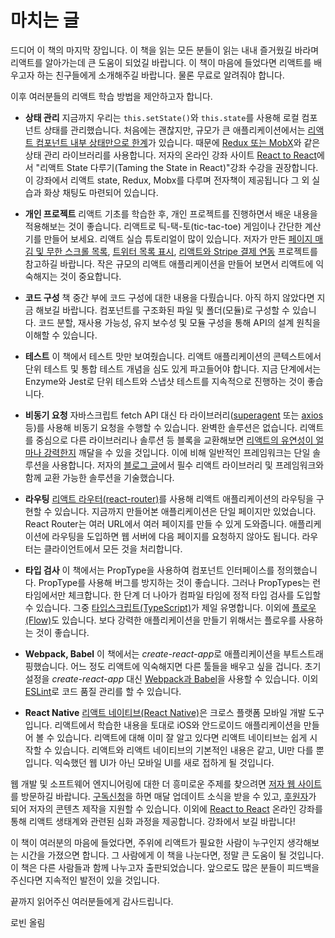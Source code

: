 # 마치는 글

드디어 이 책의 마지막 장입니다. 이 책을 읽는 모든 분들이 읽는 내내 즐거웠길 바라며 리액트를 알아가는데 큰 도움이 되었길 바랍니다. 이 책이 마음에 들었다면 리액트를 배우고자 하는 친구들에게 소개해주길 바랍니다. 물론 무료로 알려줘야 합니다. 

이후 여러분들의 리액트 학습 방법을 제안하고자 합니다.

* **상태 관리** 지금까지 우리는 `this.setState()`와 `this.state`를 사용해 로컬 컴포넌트 상태를 관리했습니다. 처음에는 괜찮지만, 규모가 큰 애플리케이션에서는 [리액트 컴포넌트 내부 상태만으로 한계](https://www.robinwieruch.de/learn-react-before-using-redux/)가 있습니다. 때문에 [Redux 또는 MobX](https://www.robinwieruch.de/redux-mobx-confusion/)와 같은 상태 관리 라이브러리를 사용합니다. 저자의 온라인 강좌 사이트 [React to React](https://roadtoreact.com/)에서 "리액트 State 다루기(Taming the State in React)"강좌 수강을 권장합니다. 이 강좌에서 리액트 state, Redux, Mobx를 다루며 전자책이 제공됩니다 그 외 실습과 화상 채팅도 마련되어 있습니다.

* **개인 프로젝트** 리액트 기초를 학습한 후, 개인 프로젝트를 진행하면서 배운 내용을 적용해보는 것이 좋습니다. 리액트로 틱-택-토(tic-tac-toe) 게임이나 간단한 계산기를 만들어 보세요. 리액트 실습 튜토리얼이 많이 있습니다. 저자가 만든 [페이지 매김 및 무한 스크롤 목록](https://www.robinwieruch.de/react-paginated-list/), [트위터 목록 표시](https://www.robinwieruch.de/react-svg-patterns/), [리액트와 Stripe 결제 연동](https://www.robinwieruch.de/react-express-stripe-payment/) 프로젝트를 참고하길 바랍니다. 작은 규모의 리액트 애플리케이션을 만들어 보면서 리액트에 익숙해지는 것이 중요합니다.

* **코드 구성** 책 중간 부에 코드 구성에 대한 내용을 다뤘습니다. 아직 하지 않았다면 지금 해보길 바랍니다. 컴포넌트를 구조화된 파일 및 폴더(모듈)로 구성할 수 있습니다. 코드 분할, 재사용 가능성, 유지 보수성 및 모듈 구성을 통해 API의 설계 원칙을 이해할 수 있습니다. 

* **테스트** 이 책에서 테스트 맛만 보여줬습니다. 리액트 애플리케이션의 콘텍스트에서 단위 테스트 및 통합 테스트 개념을 심도 있게 파고들어야 합니다. 지금 단계에서는 Enzyme와 Jest로 단위 테스트와 스냅샷 테스트를 지속적으로 진행하는 것이 좋습니다.

* **비동기 요청** 자바스크립트 fetch API 대신 타 라이브러리([superagent](https://github.com/visionmedia/superagent) 또는 [axios](https://github.com/mzabriskie/axios) 등)를 사용해 비동기 요청을 수행할 수 있습니다. 완벽한 솔루션은 없습니다. 리액트를 중심으로 다른 라이브러리나 솔루션 등 블록을 교환해보면 [리액트의 유연성이 얼마나 강력한지](https://www.robinwieruch.de/reasons-why-i-moved-from-angular-to-react/) 깨달을 수 있을 것입니다. 이에 비해 일반적인 프레임워크는 단일 솔루션을 사용합니다. 저자의 [블로그 글](https://www.robinwieruch.de/essential-react-libraries-framework/)에서 필수 리액트 라이브러리 및 프레임워크와 함께 교환 가능한 솔루션을 기술했습니다.

* **라우팅** [리액트 라우터(react-router)](https://github.com/ReactTraining/react-router)를 사용해 리액트 애플리케이션의 라우팅을 구현할 수 있습니다. 지금까지 만들어본 애플리케이션은 단일 페이지만 있었습니다. React Router는 여러 URL에서 여러 페이지를 만들 수 있게 도와줍니다. 애플리케이션에 라우팅을 도입하면 웹 서버에 다음 페이지를 요청하지 않아도 됩니다. 라우터는 클라이언트에서 모든 것을 처리합니다.

* **타입 검사** 이 책에서는 PropType을 사용하여 컴포넌트 인터페이스를 정의했습니다. PropType를 사용해 버그를 방지하는 것이 좋습니다. 그러나 PropTypes는 런타임에서만 체크합니다. 한 단계 더 나아가 컴파일 타임에 정적 타입 검사를 도입할 수 있습니다. 그중 [타입스크립트(TypeScript)](https://www.typescriptlang.org/)가 제일 유명합니다. 이외에 [플로우(Flow)](https://flowtype.org/)도 있습니다. 보다 강력한 애플리케이션을 만들기 위해서는 플로우를 사용하는 것이 좋습니다.

* **Webpack, Babel** 이 책에서는 *create-react-app*로 애플리케이션을 부트스트래핑했습니다. 어느 정도 리액트에 익숙해지면 다른 툴들을 배우고 싶을 겁니다. 초기 설정을 *create-react-app* 대신 [Webpack과 Babel](https://www.robinwieruch.de/minimal-react-webpack-babel-setup/)을 사용할 수 있습니다. 이외 [ESLint](https://www.robinwieruch.de/react-eslint-webpack-babel/)로 코드 품질 관리를 할 수 있습니다.

* **React Native** [리액트 네이티브(React Native)](https://facebook.github.io/react-native/)은 크로스 플랫폼 모바일 개발 도구입니다. 리액트에서 학습한 내용을 토대로 iOS와 안드로이드 애플리케이션을 만들어 볼 수 있습니다. 리액트에 대해 이미 잘 알고 있다면 리액트 네이티브는 쉽게 시작할 수 있습니다. 리액트와 리액트 네이티브의 기본적인 내용은 같고, UI만 다를 뿐입니다. 익숙했던 웹 UI가 아닌 모바일 UI를 새로 접하게 될 것입니다.

웹 개발 및 소프트웨어 엔지니어링에 대한 더 흥미로운 주제를 찾으려면 [저자 웹 사이트](https://www.robinwieruch.de/)를 방문하길 바랍니다. [구독신청](https://www.getrevue.co/profile/rwieruch)을 하면 매달 업데이트 소식을 받을 수 있고, [후원자](https://www.patreon.com/rwieruch)가 되어 저자의 콘텐츠 제작을 지원할 수 있습니다. 이외에 [React to React](https://roadtoreact.com/) 온라인 강좌를 통해 리액트 생태계와 관련된 심화 과정을 제공합니다. 강좌에서 보길 바랍니다! 

이 책이 여러분의 마음에 들었다면, 주위에 리액트가 필요한 사람이 누구인지 생각해보는 시간을 가졌으면 합니다. 그 사람에게 이 책을 나눈다면, 정말 큰 도움이 될 것입니다. 이 책은 다른 사람들과 함께 나누고자 출판되었습니다. 앞으로도 많은 분들이 피드백을 주신다면 지속적인 발전이 있을 것입니다.

끝까지 읽어주신 여러분들에게 감사드립니다.

로빈 올림
